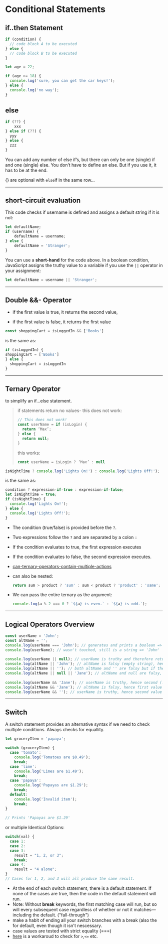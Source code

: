 # Conditional Statements

## if..then Statement

```js
if (condition) {
  // code block A to be executed
} else {
  // code block B to be executed
} 

let age = 22;

if (age >= 18) {
  console.log('sure, you can get the car keys!');
} else {
  console.log('no way');
}  
```

## else

```js
if (??) {
    xxx
} else if (??) {
  yyy
} else {
  zzz
}
```

You can add any number of else if’s, but there can only be one (single) if and one (single) else. You don’t have to define an else. But if you use it, it has to be at the end.



{} are optional with `else`if in the same row...

------

## short-circuit evaluation

This code checks if username is defined and assigns a default string if it is not:

```js
let defaultName;
if (username) {
	defaultName = username;
} else {
	defaultName = 'Stranger';
}
```

You can use a **short-hand** for the code above. In a boolean condition, JavaScript assigns the truthy value to a variable if you use the `||` operator in your assignment:

```js
let defaultName = username || 'Stranger';
```

------

## Double &&- Operator

- if the first value is true, it returns the second value, 

- if the first value is false, it returns the first value

```js
const shoppingCart = isLoggedIn && ['Books']
```

is the same as:

```js
if (isLoggedIn) { 
shoppingCart = ['Books'] 
} else {
  shoppingCart = isLoggedIn
}
```

------

## Ternary Operator

to simplify an if...else statement.

> if statements return no values- this does not work:
>
> ```js
> // This does not work!
> const userName = if (isLogin) {
> 	return ‘Max’;
> } else {
> 	return null;
> }
> ```
>
> this works:
>
> ```js
> const userName = isLogin ? ‘Max’ : null
> ```



```js
isNightTime ? console.log('Lights On!') : console.log('Lights Off!');
```

is the same as:

```js
condition ? expression-if-true : expression-if-false;
let isNightTime = true;
if (isNightTime) {
  console.log('Lights On!');
} else {
  console.log('Lights Off!');
}
```

- The condition (true/false) is provided before the `?`.

- Two expressions follow the `?` and are separated by a colon `:`

- If the condition evaluates to true, the first expression executes

- If the condition evaluates to false, the second expression executes.

- [can-ternary-operators-contain-multiple-actions](https://discuss.codecademy.com/t/can-ternary-operators-contain-multiple-actions/428487)

- can also be nested: 

  ```js
  return sum > product ? 'sum' : sum < product ? 'product' : 'same';
  ```

- We can pass the entire ternary as the argument: 

  ```js
  console.log(a % 2 === 0 ? `${a} is even.` : `${a} is odd.`);
  ```

------

## Logical Operators Overview

```js
const userName = 'John';
const altName = '';
console.log(userName === 'John'); // generates and prints a boolean => true
console.log(userName); // wasn't touched, still is a string => 'John'
 
console.log(userName || null); // userName is truthy and therefore returned by || => 'John'
console.log(altName || 'John'); // altName is falsy (empty string), hence 'John' is returned => 'John'
console.log(altName || ''); // both altName and '' are falsy but if the first operand is falsy, the second one is always returned => ''
console.log(altName || null || 'Jane'); // altName and null are falsy, 'Jane' is returned => 'Jane'
 
console.log(userName && 'Jane'); // userName is truthy, hence second (!) value is returned => 'Jane'
console.log(altName && 'Jane'); // altName is falsy, hence first value is returned => ''
console.log(userName && ''); // userName is truthy, hence second value is returned => ''
```

------

## Switch

A switch statement provides an alternative syntax if we need to check multiple conditions. Always checks for equallity.

```js
let groceryItem = 'papaya';

switch (groceryItem) {
  case 'tomato':
    console.log('Tomatoes are $0.49');
    break;
  case 'lime':
    console.log('Limes are $1.49');
    break;
  case 'papaya':
    console.log('Papayas are $1.29');
    break;
  default:
    console.log('Invalid item');
    break;
}
                
// Prints 'Papayas are $1.29'
```

or multiple Identical Options:

```js
switch(val) {
  case 1:
  case 2:
  case 3:
    result = "1, 2, or 3";
    break;
  case 4:
    result = "4 alone";
}
// Cases for 1, 2, and 3 will all produce the same result.
```

- At the end of each switch statement, there is a default statement. If none of the cases are true, then the code in the default statement will run.
- Note: Without **break** keywords, the first matching case will run, but so will every subsequent case regardless of whether or not it matches—including the default. ("fall-through")
- make a habit of ending all your switch branches with a break (also the for default, even though it isn't nescessary.
- case values are tested with strict equality (===)
- [here](https://stackoverflow.com/questions/32576618/switch-statement-to-compare-values-greater-or-less-than-a-number/32576647) is a workaroud to check for `>`,`<=` etc. 